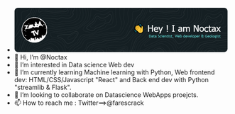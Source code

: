- ![Header](./github-header-image.png)
- 👋 Hi, I’m @Noctax
- 👀 I’m interested in Data science Web dev
- 🌱 I’m currently learning Machine learning with Python, Web frontend dev: HTML/CSS/Javascript "React" and Back end dev with Python "streamlib & Flask".
- 💞️ I’m looking to collaborate on Datascience WebApps proejcts.
- 📫 How to reach me : Twitter==>@farescrack 

<!---
Noctax/Noctax is a ✨ special ✨ repository because its `README.md` (this file) appears on your GitHub profile.
You can click the Preview link to take a look at your changes.
--->
